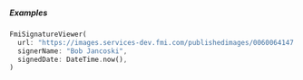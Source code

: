 ##### Examples

```dart
FmiSignatureViewer(
  url: "https://images.services-dev.fmi.com/publishedimages/0060064147.jpg",
  signerName: "Bob Jancoski",
  signedDate: DateTime.now(),
)
```

